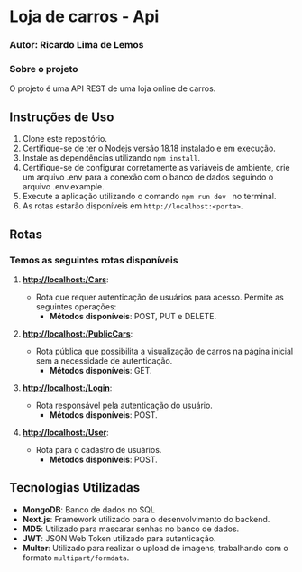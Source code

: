 # Loja de carros - Api 
### Autor: Ricardo Lima de Lemos 
### Sobre o projeto

O projeto é uma API REST de uma loja online de carros.     

## Instruções de Uso

1. Clone este repositório.
2. Certifique-se de ter o Nodejs versão 18.18 instalado e em execução.
3. Instale as dependências utilizando `npm install`.
4. Certifique-se de configurar corretamente as variáveis de ambiente,  crie um arquivo .env para a conexão com o banco de dados seguindo o arquivo .env.example.
5. Execute a aplicação utilizando o comando  `npm run dev ` no terminal.
6. As rotas estarão disponíveis em `http://localhost:<porta>`.


## Rotas

### Temos as seguintes rotas disponíveis  

1. **[http://localhost:<porta>/Cars](http://localhost:<porta>/Cars)**:
   - Rota que requer autenticação de usuários para acesso. Permite as seguintes operações:
     - **Métodos disponíveis**: POST, PUT e DELETE.

2. **[http://localhost:<porta>/PublicCars](http://localhost:<porta>/PublicCars)**:
   - Rota pública que possibilita a visualização de carros na página inicial sem a necessidade de autenticação.
     - **Métodos disponíveis**: GET.

3. **[http://localhost:<porta>/Login](http://localhost:<porta>/Login)**:
   - Rota responsável pela autenticação do usuário.
     - **Métodos disponíveis**: POST.

4. **[http://localhost:<porta>/User](http://localhost:<porta>/User)**:
   - Rota para o cadastro de usuários.
     - **Métodos disponíveis**: POST.

## Tecnologias Utilizadas

- **MongoDB**: Banco de dados no SQL
- **Next.js**: Framework utilizado para o desenvolvimento do backend.
- **MD5**: Utilizado para mascarar senhas no banco de dados.
- **JWT**: JSON Web Token utilizado para autenticação.
- **Multer**: Utilizado para realizar o upload de imagens, trabalhando com o formato `multipart/formdata`.




  
